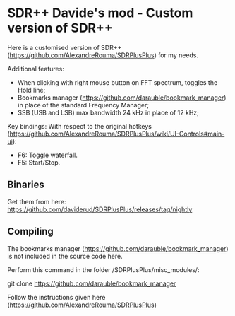 # SDR++ Davide's mod - Custom version of SDR++
Here is a customised version of SDR++ (https://github.com/AlexandreRouma/SDRPlusPlus) for my needs.

Additional features:
- When clicking with right mouse button on FFT spectrum, toggles the Hold line;
- Bookmarks manager (https://github.com/darauble/bookmark_manager) in place of the standard Frequency Manager;
- SSB (USB and LSB) max bandwidth 24 kHz in place of 12 kHz;

Key bindings:
With respect to the original hotkeys (https://github.com/AlexandreRouma/SDRPlusPlus/wiki/UI-Controls#main-ui):
- F6: Toggle waterfall.
- F5: Start/Stop.

## Binaries

Get them from here: https://github.com/daviderud/SDRPlusPlus/releases/tag/nightly


## Compiling
The bookmarks manager (https://github.com/darauble/bookmark_manager) is not included in the source code here. 

Perform this command in the folder /SDRPlusPlus/misc_modules/:

git clone https://github.com/darauble/bookmark_manager

Follow the instructions given here (https://github.com/AlexandreRouma/SDRPlusPlus)

